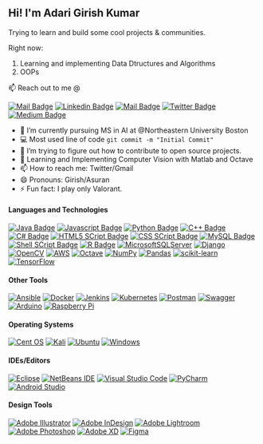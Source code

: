 ## Hi! I'm Adari Girish Kumar 

Trying to learn and build some cool projects & communities.

Right now:
1. Learning and implementing Data Dtructures and Algorithms
2. OOPs


:mailbox: Reach out to me @

 [![Mail Badge](https://img.shields.io/badge/-Girish-c0392b?style=flat&labelColor=c0392b&logo=gmail&logoColor=white)](mailto:adari.girishkumar@gmail.com)  [![Linkedin Badge](https://img.shields.io/badge/-Girish-0e76a8?style=flat&labelColor=0e76a8&logo=linkedin&logoColor=white)](https://www.linkedin.com/in/adari-girish-kumar-b1554b136/) [![Mail Badge](https://img.shields.io/badge/-@Girish-e84393?style=flat&labelColor=e84393&logo=instagram&logoColor=white)](https://www.instagram.com/asuran_stepping_up/) [![Twitter Badge](https://img.shields.io/badge/-@Girish_adari-1ca0f1?style=flat&labelColor=1ca0f1&logo=twitter&logoColor=white&link=https://twitter.com/Girish_adari)](https://twitter.com/Girish_adari) [![Medium Badge](https://img.shields.io/badge/-@Girish-000000?style=flat&labelColor=000000&logo=Medium&logoColor=white&link=https://medium.com/@adari.girishkumar)](https://medium.com/@adari.girishkumar) 

 <!-- TODO: Add last video link -->

- 🔭 I’m currently pursuing MS in AI at @Northeastern University Boston
- :computer: Most used line of code `git commit -m "Initial Commit"`
- 🤔 I’m trying to figure out how to contribute to open source projects.
- :green_book: Learning and Implementing Computer Vision with Matlab and Octave
- 📫 How to reach me: Twitter/Gmail
- 😄 Pronouns: Girish/Asuran
- ⚡ Fun fact: I play only Valorant. 

#### Languages and Technologies

<!-- TODO: Make technologies links takes you to repositories -->

[![Java Badge](https://img.shields.io/badge/Java-ED8B00?style=for-the-badge&logo=java&logoColor=white)](#) [![Javascript Badge](https://img.shields.io/badge/JavaScript-F7DF1E?style=for-the-badge&logo=javascript&logoColor=black)](#) [![Python Badge](https://img.shields.io/badge/Python-3776AB?style=for-the-badge&logo=python&logoColor=white)](#) [![C++ Badge](https://img.shields.io/badge/C%2B%2B-00599C?style=for-the-badge&logo=c%2B%2B&logoColor=white)](#) [![C# Badge](https://img.shields.io/badge/C%23-239120?style=for-the-badge&logo=c-sharp&logoColor=white)](#) [![HTML5 SCript Badge](https://img.shields.io/badge/HTML5-E34F26?style=for-the-badge&logo=html5&logoColor=white)](#) [![CSS SCript Badge](https://img.shields.io/badge/CSS3-1572B6?style=for-the-badge&logo=css3&logoColor=white)](#) [![MySQL  Badge](https://img.shields.io/badge/MySQL-00000F?style=for-the-badge&logo=mysql&logoColor=white)](#) [![Shell SCript Badge](https://img.shields.io/badge/Shell_Script-121011?style=for-the-badge&logo=gnu-bash&logoColor=white)](#) [![R Badge](https://img.shields.io/badge/R-276DC3?style=for-the-badge&logo=r&logoColor=white)](#) [![MicrosoftSQLServer](https://img.shields.io/badge/Microsoft%20SQL%20Sever-CC2927?style=for-the-badge&logo=microsoft%20sql%20server&logoColor=white)](#) [![Django](https://img.shields.io/badge/django-%23092E20.svg?style=for-the-badge&logo=django&logoColor=white)](#) [![OpenCV](https://img.shields.io/badge/opencv-%23white.svg?style=for-the-badge&logo=opencv&logoColor=white)](#) [![AWS](https://img.shields.io/badge/AWS-%23FF9900.svg?style=for-the-badge&logo=amazon-aws&logoColor=white)](#) [![Octave](https://img.shields.io/badge/OCTAVE-darkblue?style=for-the-badge&logo=octave&logoColor=fcd683)](#) [![NumPy](https://img.shields.io/badge/numpy-%23013243.svg?style=for-the-badge&logo=numpy&logoColor=white)](#) [![Pandas](https://img.shields.io/badge/pandas-%23150458.svg?style=for-the-badge&logo=pandas&logoColor=white)](#) [![scikit-learn](https://img.shields.io/badge/scikit--learn-%23F7931E.svg?style=for-the-badge&logo=scikit-learn&logoColor=white)](#) [![TensorFlow](https://img.shields.io/badge/TensorFlow-%23FF6F00.svg?style=for-the-badge&logo=TensorFlow&logoColor=white)](#)

#### Other Tools 
[![Ansible](https://img.shields.io/badge/ansible-%231A1918.svg?style=for-the-badge&logo=ansible&logoColor=white)](#) [![Docker](https://img.shields.io/badge/docker-%230db7ed.svg?style=for-the-badge&logo=docker&logoColor=white)](#) [![Jenkins](https://img.shields.io/badge/jenkins-%232C5263.svg?style=for-the-badge&logo=jenkins&logoColor=white)](#) [![Kubernetes](https://img.shields.io/badge/kubernetes-%23326ce5.svg?style=for-the-badge&logo=kubernetes&logoColor=white)](#) [![Postman](https://img.shields.io/badge/Postman-FF6C37?style=for-the-badge&logo=postman&logoColor=white)](#) [	![Swagger](https://img.shields.io/badge/-Swagger-%23Clojure?style=for-the-badge&logo=swagger&logoColor=white)](#) [![Arduino](https://img.shields.io/badge/-Arduino-00979D?style=for-the-badge&logo=Arduino&logoColor=white)](#) [![Raspberry Pi](https://img.shields.io/badge/-RaspberryPi-C51A4A?style=for-the-badge&logo=Raspberry-Pi)](#) 

#### Operating Systems 
[![Cent OS](https://img.shields.io/badge/cent%20os-002260?style=for-the-badge&logo=centos&logoColor=F0F0F0)](#) [![Kali](https://img.shields.io/badge/Kali-268BEE?style=for-the-badge&logo=kalilinux&logoColor=white)](#) [![Ubuntu](https://img.shields.io/badge/Ubuntu-E95420?style=for-the-badge&logo=ubuntu&logoColor=white)](#) [![Windows](https://img.shields.io/badge/Windows-0078D6?style=for-the-badge&logo=windows&logoColor=white)](#)

#### IDEs/Editors
[![Eclipse](https://img.shields.io/badge/Eclipse-FE7A16.svg?style=for-the-badge&logo=Eclipse&logoColor=white)](#) [![NetBeans IDE](https://img.shields.io/badge/NetBeansIDE-1B6AC6.svg?style=for-the-badge&logo=apache-netbeans-ide&logoColor=white)](#) [![Visual Studio Code](https://img.shields.io/badge/Visual%20Studio%20Code-0078d7.svg?style=for-the-badge&logo=visual-studio-code&logoColor=white)](#) [![PyCharm](https://img.shields.io/badge/pycharm-143?style=for-the-badge&logo=pycharm&logoColor=black&color=black&labelColor=green)](#) [![Android Studio](https://img.shields.io/badge/Android%20Studio-3DDC84.svg?style=for-the-badge&logo=android-studio&logoColor=white)](#)

#### Design Tools 
 [![Adobe Illustrator](https://img.shields.io/badge/adobeillustrator-%23FF9A00.svg?style=for-the-badge&logo=adobeillustrator&logoColor=white)](#) [![Adobe InDesign](https://img.shields.io/badge/Adobe%20InDesign-49021F?style=for-the-badge&logo=adobeindesign&logoColor=white)](#) [![Adobe Lightroom](https://img.shields.io/badge/Adobe%20Lightroom-31A8FF.svg?style=for-the-badge&logo=Adobe%20Lightroom&logoColor=white)](#) [![Adobe Photoshop](https://img.shields.io/badge/adobephotoshop-%2331A8FF.svg?style=for-the-badge&logo=adobephotoshop&logoColor=white)](#) [![Adobe XD](https://img.shields.io/badge/Adobe%20XD-470137?style=for-the-badge&logo=Adobe%20XD&logoColor=#FF61F6)](#) [![Figma](https://img.shields.io/badge/figma-%23F24E1E.svg?style=for-the-badge&logo=figma&logoColor=white)](#)



</details>

